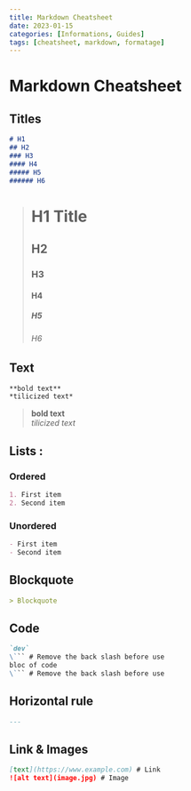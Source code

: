 ```yaml
---
title: Markdown Cheatsheet
date: 2023-01-15
categories: [Informations, Guides]
tags: [cheatsheet, markdown, formatage]
---
```

# Markdown Cheatsheet

## Titles
``` markdown
# H1
## H2
### H3
#### H4
##### H5
###### H6
```
> # H1 Title
> ## H2
> ### H3
> #### H4
> ##### H5
> ###### H6

## Text
``` markdown
**bold text**
*tilicized text*
```
> **bold text**  
> *tilicized text*

## Lists :
### Ordered
``` markdown
1. First item
2. Second item
```
### Unordered
``` markdown
- First item
- Second item
```

## Blockquote

``` markdown
> Blockquote
```

## Code

``` markdown
`dev`
\``` # Remove the back slash before use
bloc of code
\``` # Remove the back slash before use
```

## Horizontal rule
``` markdown
---
```

## Link & Images
``` markdown
[text](https://www.example.com) # Link
![alt text](image.jpg) # Image
```
